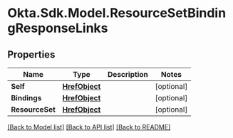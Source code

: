# Okta.Sdk.Model.ResourceSetBindingResponseLinks

## Properties

Name | Type | Description | Notes
------------ | ------------- | ------------- | -------------
**Self** | [**HrefObject**](HrefObject.md) |  | [optional] 
**Bindings** | [**HrefObject**](HrefObject.md) |  | [optional] 
**ResourceSet** | [**HrefObject**](HrefObject.md) |  | [optional] 

[[Back to Model list]](../README.md#documentation-for-models) [[Back to API list]](../README.md#documentation-for-api-endpoints) [[Back to README]](../README.md)


